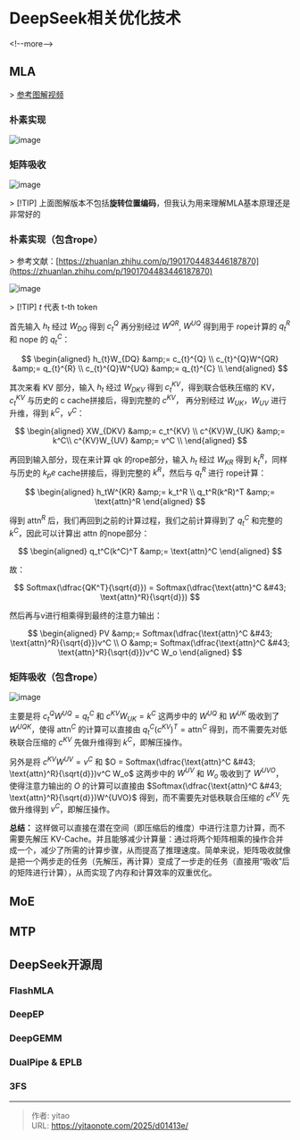# DeepSeek相关优化技术


&lt;!--more--&gt;


## MLA

&gt; [参考图解视频](https://www.bilibili.com/video/BV1jDLBzoE1e/?spm_id_from=333.337.search-card.all.click&amp;vd_source=d436f8a78656c9132eae4a84f939d219)

### 朴素实现
![image](https://cdn.ipfsscan.io/weibo/large/005wRZF3ly1i4kr9o3jfcj31c40u0wjj.jpg)


### 矩阵吸收
![image](https://cdn.ipfsscan.io/weibo/large/005wRZF3ly1i4kr9jozmfj320o0qhn2j.jpg)

&gt; [!TIP] 上面图解版本不包括**旋转位置编码**，但我认为用来理解MLA基本原理还是非常好的



### 朴素实现（包含rope）

&gt; 参考文献：[https://zhuanlan.zhihu.com/p/1901704483446187870](https://zhuanlan.zhihu.com/p/1901704483446187870)

![image](https://cdn.ipfsscan.io/weibo/large/005wRZF3ly1i4kr76q5blj31400iywg9.jpg)

&gt; [!TIP] $t$ 代表 t-th token


首先输入 $h_t$ 经过 $W_{DQ}$ 得到 $c_t^Q$ 再分别经过 $W^{QR}$, $W^{UQ}$ 得到用于 rope计算的 $q_t^R$ 和 nope 的 $q_t^C$：

$$
\begin{aligned}
h_{t}W_{DQ} &amp;= c_{t}^{Q} \\
c_{t}^{Q}W^{QR} &amp;= q_{t}^{R} \\
c_{t}^{Q}W^{UQ} &amp;= q_{t}^{C} \\
\end{aligned}
$$

其次来看 KV 部分，输入 $h_t$ 经过 $W_{DKV}$ 得到 $c_t^{KV}$，得到联合低秩压缩的 KV，$c_t^{KV}$ 与历史的 c cache拼接后，得到完整的 $c^{KV}$，
再分别经过 $W_{UK}$，$W_{UV}$ 进行升维，得到 $k^C$，$v^C$：


$$
\begin{aligned}
XW_{DKV} &amp;= c_t^{KV} \\
c^{KV}W_{UK} &amp;= k^C\\
c^{KV}W_{UV} &amp;= v^C \\
\end{aligned}
$$

再回到输入部分，现在来计算 qk 的rope部分，输入 $h_t$ 经过 $W_{KR}$ 得到 $k_t^R$，同样与历史的 $k_pe$ cache拼接后，得到完整的 $k^R$，然后与 $q_t^R$ 进行 rope计算：

$$
\begin{aligned}
h_tW^{KR} &amp;= k_t^R \\
q_t^R(k^R)^T &amp;= \text{attn}^R
\end{aligned}
$$


得到 $\text{attn}^R$ 后，我们再回到之前的计算过程，我们之前计算得到了 $q_t^C$ 和完整的 $k^C$，因此可以计算出 attn 的nope部分：

$$
\begin{aligned}
q_t^C(k^C)^T &amp;= \text{attn}^C
\end{aligned}
$$

故：

$$
Softmax(\dfrac{QK^T}{\sqrt{d}}) = Softmax(\dfrac{\text{attn}^C &#43; \text{attn}^R}{\sqrt{d}})
$$

然后再与v进行相乘得到最终的注意力输出：

$$
\begin{aligned}
PV &amp;= Softmax(\dfrac{\text{attn}^C &#43; \text{attn}^R}{\sqrt{d}})v^C \\
O &amp;=  Softmax(\dfrac{\text{attn}^C &#43; \text{attn}^R}{\sqrt{d}})v^C W_o
\end{aligned}
$$


### 矩阵吸收（包含rope）


![image](https://cdn.ipfsscan.io/weibo/large/005wRZF3ly1i4krhbv6mcj31400iymyx.jpg)

主要是将 $c_{t}^{Q}W^{UQ} = q_{t}^{C}$ 和 $c^{KV}W_{UK} = k^C$ 这两步中的 $W^{UQ}$ 和 $W^{UK}$ 吸收到了 $W^{UQK}$，使得
$\text{attn}^C$ 的计算可以直接由 $q_t^C(c^{KV})^T = \text{attn}^C$ 得到，而不需要先对低秩联合压缩的 $c^{KV}$ 先做升维得到 $k^C$，即解压操作。

另外是将 $c^{KV}W^{UV} = v^C$ 和 $O =  Softmax(\dfrac{\text{attn}^C &#43; \text{attn}^R}{\sqrt{d}})v^C W_o$ 这两步中的 $W^{UV}$ 和 $W_o$ 吸收到了 $W^{UVO}$，使得注意力输出的 $O$ 的计算可以直接由 $Softmax(\dfrac{\text{attn}^C &#43; \text{attn}^R}{\sqrt{d}})W^{UVO}$ 得到，而不需要先对低秩联合压缩的 $c^{KV}$ 先做升维得到 $v^C$，即解压操作。


**总结：**
这样做可以直接在潜在空间（即压缩后的维度）中进行注意力计算，而不需要先解压 KV-Cache。并且能够减少计算量：通过将两个矩阵相乘的操作合并成一个，减少了所需的计算步骤，从而提高了推理速度。简单来说，矩阵吸收就像是把一个两步走的任务（先解压，再计算）变成了一步走的任务（直接用“吸收”后的矩阵进行计算），从而实现了内存和计算效率的双重优化。


## MoE

## MTP


## DeepSeek开源周

### FlashMLA

### DeepEP

### DeepGEMM

### DualPipe &amp; EPLB

### 3FS


---

> 作者: yitao  
> URL: https://yitaonote.com/2025/d01413e/  

